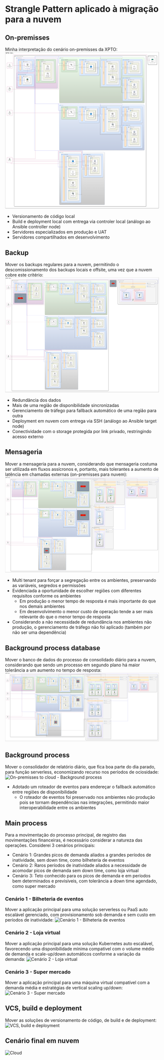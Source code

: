 # Strangle Pattern aplicado à migração para a nuvem

## On-premisses

Minha interpretação do cenário on-premisses da XPTO:
![On-premisses](00-on-premisses.png)

- Versionamento de código local
- Build e deployment local com entrega via controler local (análogo ao Ansible controller node)
- Servidores especializados em produção e UAT
- Servidores compartilhados em desenvolvimento

## Backup

Mover os backups regulares para a nuvem, permitindo o descomissionamento dos backups locais e offsite, uma vez que a nuvem cobre este critério:
![On-premisses to cloud - Backup](01-on-premisses_cloud.png)

- Redundância dos dados
- Mais de uma região de disponibilidade sincronizadas
- Gerenciamento de tráfego para fallback automático de uma região para outra
- Deployment em nuvem com entrega via SSH (análogo ao Ansible target node)
- Conectividade com o storage protegida por link privado, restringindo acesso externo

## Mensageria

Mover a mensageria para a nuvem, considerando que mensageria costuma ser utilizada em fluxos assícronos e, portanto, mais tolerantes a aumento de latência em chamadas externas (on-premisses para nuvem):
![alt text](02-on-premisses_cloud.png)

- Multi tenant para forçar a segregação entre os ambientes, preservando as variáveis, segredos e permissões
- Evidenciada a oportunidade de escolher regiões com diferentes requisitos conforme os ambientes
  - Em produção o menor tempo de resposta é mais importante do que nos demais ambientes
  - Em desenvolvimento o menor custo de operação tende a ser mais relevante do que o menor tempo de resposta
- Considerando a não necessidade de redundância nos ambientes não produção, o gerenciamento de tráfego não foi aplicado (também por não ser uma dependência)

## Background process database

Mover o banco de dados do processo de consolidado diário para a nuvem, considerando que sendo um processo em segundo plano há maior tolerância a um aumento no tempo de resposta:
![On-premisses to cloud - Background process database](04-on-premisses_cloud.png)

## Background process

Mover o consolidador de relatório diário, que fica boa parte do dia parado, para função serverless, economizando recurso nos períodos de ociosidade:
![On-premisses to cloud - Background process](05-on-premisses_cloud.png)

- Adotado um roteador de eventos para endereçar o fallback automático entre regiões de disponibilidade
  - O roteador de eventos foi preservado nos ambientes não produção pois se tornam dependências nas integrações, permitindo maior interoperabilidade entre os ambientes

## Main process

Para a movimentação do processo principal, de registro das movimentações financeiras, é necessário considerar a natureza das operações. Considerei 3 cenários principais:

- Cenário 1: Grandes picos de demanda aliados a grandes períodos de inatividade, sem down time, como bilheteria de eventos
- Cenário 2: Raros períodos de inatividade aliados a necessidade de acomodar picos de demanda sem down time, como loja virtual
- Cenário 3: Teto conhecido para os picos de demanda e em períodos bem determinados e previsíveis, com tolerância a down time agendado, como super mercado

### Cenário 1 - Bilheteria de eventos

Mover a aplicação principal para uma solução serverless ou PaaS auto escalável gerenciado, com provisionamento sob demanda e sem custo em períodos de inatividade:
![Cenário 1 - Bilheteria de eventos](06.1.0-on-premisses_cloud_managed-webapp.png)

### Cenário 2 - Loja virtual

Mover a aplicação principal para uma solução Kubernetes auto escalável, favorecendo uma disponibilidade mínima compatível com o volume médio de demanda e scale-up/down automáticos conforme a variação da demanda:
![Cenário 2 - Loja virtual](06.2.0-on-premisses_cloud_kubernetes.png)

### Cenário 3 - Super mercado

Mover a aplicação principal para uma máquina virtual compatível com a demanda média e estratégias de vertical scaling up/down:
![Cenário 3 - Super mercado](06.3.0-on-premisses_cloud_vm.png)

## VCS, build e deployment

Mover as soluções de versionamento de código, de build e de deployment:
![VCS, build e deployment](06.1.2-on-premisses_cloud_managed-webapp.png)

## Cenário final em nuvem

![Cloud](06.1.3-on-premisses_cloud_managed-webapp.png)
